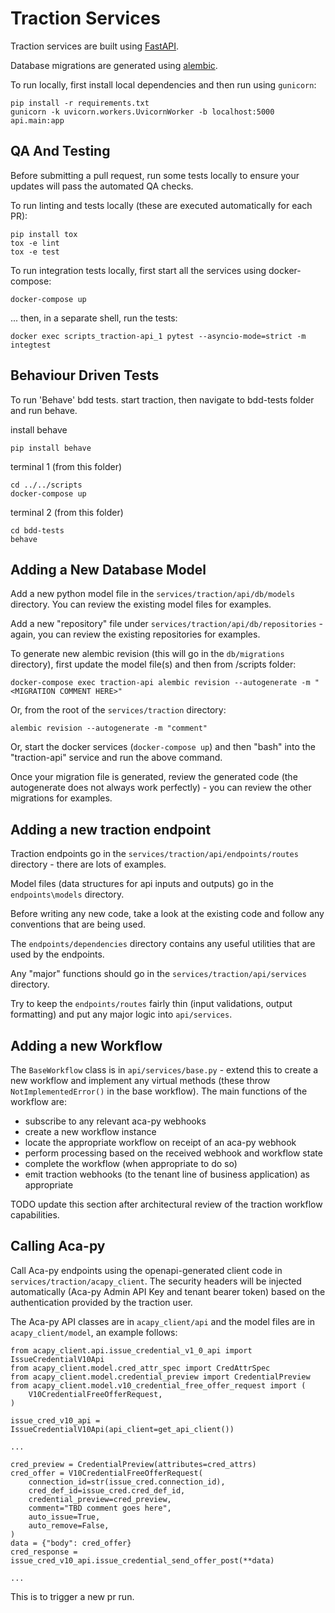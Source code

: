 # Traction Services

Traction services are built using [FastAPI](https://fastapi.tiangolo.com/).

Database migrations are generated using [alembic](https://alembic.sqlalchemy.org/en/latest/).

To run locally, first install local dependencies and then run using `gunicorn`:

```shell
pip install -r requirements.txt
gunicorn -k uvicorn.workers.UvicornWorker -b localhost:5000  api.main:app
```

## QA And Testing

Before submitting a pull request, run some tests locally to ensure your updates will pass the automated QA checks.

To run linting and tests locally (these are executed automatically for each PR):

```shell
pip install tox
tox -e lint
tox -e test
```

To run integration tests locally, first start all the services using docker-compose:

```shell
docker-compose up
```

... then, in a separate shell, run the tests:

```shell
docker exec scripts_traction-api_1 pytest --asyncio-mode=strict -m integtest
```

## Behaviour Driven Tests
To run 'Behave' bdd tests. start traction, then navigate to bdd-tests folder and run behave.

install behave
```shell
pip install behave
```

terminal 1 (from this folder)
```shell
cd ../../scripts
docker-compose up
```
terminal 2 (from this folder)
```shell
cd bdd-tests
behave
```

## Adding a New Database Model

Add a new python model file in the `services/traction/api/db/models` directory.  You can review the existing model files for examples.

Add a new "repository" file under `services/traction/api/db/repositories` - again, you can review the existing repositories for examples.

To generate new alembic revision (this will go in the `db/migrations` directory), first update the model file(s) and then from /scripts folder:

```shell
docker-compose exec traction-api alembic revision --autogenerate -m "<MIGRATION COMMENT HERE>"
```

Or, from the root of the `services/traction` directory:

```shell
alembic revision --autogenerate -m "comment"
```

Or, start the docker services (`docker-compose up`) and then "bash" into the "traction-api" service and run the above command.

Once your migration file is generated, review the generated code (the autogenerate does not always work perfectly) - you can review the other migrations for examples.

## Adding a new traction endpoint

Traction endpoints go in the `services/traction/api/endpoints/routes` directory - there are lots of examples.

Model files (data structures for api inputs and outputs) go in the `endpoints\models` directory.

Before writing any new code, take a look at the existing code and follow any conventions that are being used.

The `endpoints/dependencies` directory contains any useful utilities that are used by the endpoints.

Any "major" functions should go in the `services/traction/api/services` directory.

Try to keep the `endpoints/routes` fairly thin (input validations, output formatting) and put any major logic into `api/services`.

## Adding a new Workflow

The `BaseWorkflow` class is in `api/services/base.py` - extend this to create a new workflow and implement any virtual methods (these throw `NotImplementedError()` in the base workflow).  The main functions of the workflow are:

- subscribe to any relevant aca-py webhooks
- create a new workflow instance
- locate the appropriate workflow on receipt of an aca-py webhook
- perform processing based on the received webhook and workflow state
- complete the workflow (when appropriate to do so)
- emit traction webhooks (to the tenant line of business application) as appropriate

TODO update this section after architectural review of the traction workflow capabilities.

## Calling Aca-py

Call Aca-py endpoints using the openapi-generated client code in `services/traction/acapy_client`.  The security headers will be injected automatically (Aca-py Admin API Key and tenant bearer token) based on the authentication provided by the traction user.

The Aca-py API classes are in `acapy_client/api` and the model files are in `acapy_client/model`, an example follows:

```
from acapy_client.api.issue_credential_v1_0_api import IssueCredentialV10Api
from acapy_client.model.cred_attr_spec import CredAttrSpec
from acapy_client.model.credential_preview import CredentialPreview
from acapy_client.model.v10_credential_free_offer_request import (
    V10CredentialFreeOfferRequest,
)

issue_cred_v10_api = IssueCredentialV10Api(api_client=get_api_client())

...

cred_preview = CredentialPreview(attributes=cred_attrs)
cred_offer = V10CredentialFreeOfferRequest(
    connection_id=str(issue_cred.connection_id),
    cred_def_id=issue_cred.cred_def_id,
    credential_preview=cred_preview,
    comment="TBD comment goes here",
    auto_issue=True,
    auto_remove=False,
)
data = {"body": cred_offer}
cred_response = issue_cred_v10_api.issue_credential_send_offer_post(**data)

...
```

This is to trigger a new pr run.